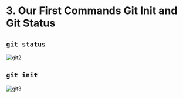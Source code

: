 # 3. Our First Commands Git Init and Git Status

## `git status`

![git2](https://user-images.githubusercontent.com/50626798/227503901-a50ec49e-c458-45f9-9d51-0f3a5dc4e3f1.png)

## `git init`

![git3](https://user-images.githubusercontent.com/50626798/227503956-eecfefc9-bd3f-42e1-8283-a83c5ca0306b.png)
